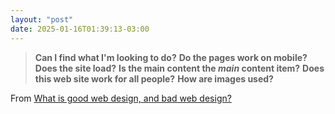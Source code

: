 ```yaml
---
layout: "post"
date: 2025-01-16T01:39:13-03:00
---
```


> **Can I find what I'm looking to do?**
> **Do the pages work on mobile?**
> **Does the site load?**
> **Is the main content the *main* content item?**
> **Does this web site work for all people?**
> **How are images used?**


From [What is good web design, and bad web design?](https://remysharp.com/2025/01/15/what-is-good-web-design-and-bad-web-design)
